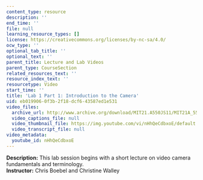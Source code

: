 ```yaml
---
content_type: resource
description: ''
end_time: ''
file: null
learning_resource_types: []
license: https://creativecommons.org/licenses/by-nc-sa/4.0/
ocw_type: ''
optional_tab_title: ''
optional_text: ''
parent_title: Lecture and Lab Videos
parent_type: CourseSection
related_resources_text: ''
resource_index_text: ''
resourcetype: Video
start_time: ''
title: 'Lab 1 Part 1: Introduction to the Camera'
uid: eb019906-0f3b-2f18-dcf6-43587ed1e531
video_files:
  archive_url: http://www.archive.org/download/MIT21.A550JS11/MIT21A_550JS11_lab01_1_300k.mp4
  video_captions_file: null
  video_thumbnail_file: https://img.youtube.com/vi/nHhQeCdbxoE/default.jpg
  video_transcript_file: null
video_metadata:
  youtube_id: nHhQeCdbxoE
---
```


**Description:** This lab session begins with a short lecture on video camera fundamentals and terminology.  
**Instructor:** Chris Boebel and Christine Walley

